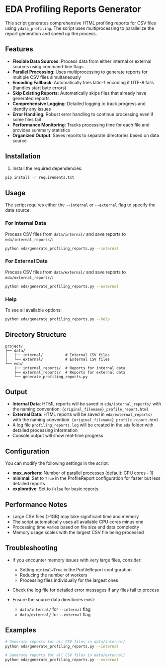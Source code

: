 # EDA Profiling Reports Generator

This script generates comprehensive HTML profiling reports for CSV files using `ydata_profiling`. The script uses multiprocessing to parallelize the report generation and speed up the process.

## Features

- **Flexible Data Sources**: Process data from either internal or external sources using command-line flags
- **Parallel Processing**: Uses multiprocessing to generate reports for multiple CSV files simultaneously
- **Encoding Fallback**: Automatically tries latin-1 encoding if UTF-8 fails (handles start byte errors)
- **Skip Existing Reports**: Automatically skips files that already have generated reports
- **Comprehensive Logging**: Detailed logging to track progress and identify any issues
- **Error Handling**: Robust error handling to continue processing even if some files fail
- **Performance Monitoring**: Tracks processing time for each file and provides summary statistics
- **Organized Output**: Saves reports to separate directories based on data source

## Installation

1. Install the required dependencies:
```bash
pip install -r requirements.txt
```

## Usage

The script requires either the `--internal` or `--external` flag to specify the data source:

### For Internal Data
Process CSV files from `data/internal/` and save reports to `eda/internal_reports/`:
```bash
python eda/generate_profiling_reports.py --internal
```

### For External Data
Process CSV files from `data/external/` and save reports to `eda/external_reports/`:
```bash
python eda/generate_profiling_reports.py --external
```

### Help
To see all available options:
```bash
python eda/generate_profiling_reports.py --help
```

## Directory Structure

```
project/
├── data/
│   ├── internal/          # Internal CSV files
│   └── external/          # External CSV files
└── eda/
    ├── internal_reports/  # Reports for internal data
    ├── external_reports/  # Reports for external data
    └── generate_profiling_reports.py
```

## Output

- **Internal Data**: HTML reports will be saved in `eda/internal_reports/` with the naming convention: `{original_filename}_profile_report.html`
- **External Data**: HTML reports will be saved in `eda/external_reports/` with the naming convention: `{original_filename}_profile_report.html`
- A log file `profiling_reports.log` will be created in the `eda` folder with detailed processing information
- Console output will show real-time progress

## Configuration

You can modify the following settings in the script:

- **max_workers**: Number of parallel processes (default: CPU cores - 1)
- **minimal**: Set to `True` in the ProfileReport configuration for faster but less detailed reports
- **explorative**: Set to `False` for basic reports

## Performance Notes

- Large CSV files (>1GB) may take significant time and memory
- The script automatically uses all available CPU cores minus one
- Processing time varies based on file size and data complexity
- Memory usage scales with the largest CSV file being processed

## Troubleshooting

- If you encounter memory issues with very large files, consider:
  - Setting `minimal=True` in the ProfileReport configuration
  - Reducing the number of workers
  - Processing files individually for the largest ones

- Check the log file for detailed error messages if any files fail to process

- Ensure the source data directories exist:
  - `data/internal/` for `--internal` flag
  - `data/external/` for `--external` flag

## Examples

```bash
# Generate reports for all CSV files in data/internal/
python eda/generate_profiling_reports.py --internal

# Generate reports for all CSV files in data/external/
python eda/generate_profiling_reports.py --external
```
